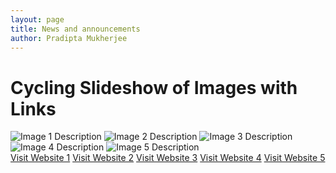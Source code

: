 ```yaml
---
layout: page
title: News and announcements
author: Pradipta Mukherjee
---
```


# Cycling Slideshow of Images with Links

<div id="slideshow">
  <img class="slide" src="https://via.placeholder.com/200" alt="Image 1 Description">
  <img class="slide" src="https://via.placeholder.com/200" alt="Image 2 Description">
  <img class="slide" src="https://via.placeholder.com/200" alt="Image 3 Description">
  <img class="slide" src="https://via.placeholder.com/200" alt="Image 4 Description">
  <img class="slide" src="https://via.placeholder.com/200" alt="Image 5 Description">
</div>

<div id="links">
  <a id="link1" href="https://octresearch.org/research/">Visit Website 1</a>
  <a id="link2" href="https://cbme.iitd.ac.in/faculty">Visit Website 2</a>
  <a id="link3" href="https://cbme.iitd.ac.in">Visit Website 3</a>
  <a id="link4" href="https://cbme.iitd.ac.in/about">Visit Website 4</a>
  <a id="link5" href="https://cbme.iitd.ac.in/ongoing-research">Visit Website 5</a>
</div>

<script>
  let currentIndex = 0;
  const slides = document.querySelectorAll('.slide');
  const links = document.querySelectorAll('#links a');

  function showSlide(index) {
    slides.forEach((slide, i) => {
      if (i === index) {
        slide.style.display = 'block';
      } else {
        slide.style.display = 'none';
      }
    });
    
    links.forEach((link, i) => {
      if (i === index) {
        link.style.display = 'inline';
      } else {
        link.style.display = 'none';
      }
    });
  }

  function rotateSlides() {
    currentIndex = (currentIndex + 1) % slides.length;
    showSlide(currentIndex);
  }

  setInterval(rotateSlides, 5000); // Rotate slides every 5 seconds
</script>
